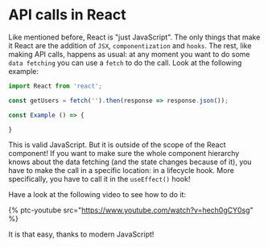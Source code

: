 # API calls in React

Like mentioned before, React is "just JavaScript". The only things that make it React are the addition of `JSX`, `componentization` and `hooks`. The rest, like making API calls, happens as usual: at any moment you want to do some `data fetching` you can use a `fetch` to do the call. Look at the following example:

```js
import React from 'react';

const getUsers = fetch('').then(response => response.json());

const Example () => {

}
```

This is valid JavaScript. But it is outside of the scope of the React component! If you want to make sure the whole component hierarchy knows about the data fetching (and the state changes because of it), you have to make the call in a specific location: in a lifecycle hook. More specifically, you have to call it in the `useEffect()` hook!

Have a look at the following video to see how to do it:

{% ptc-youtube src="https://www.youtube.com/watch?v=hech0gCY0sg" %}

It is that easy, thanks to modern JavaScript!